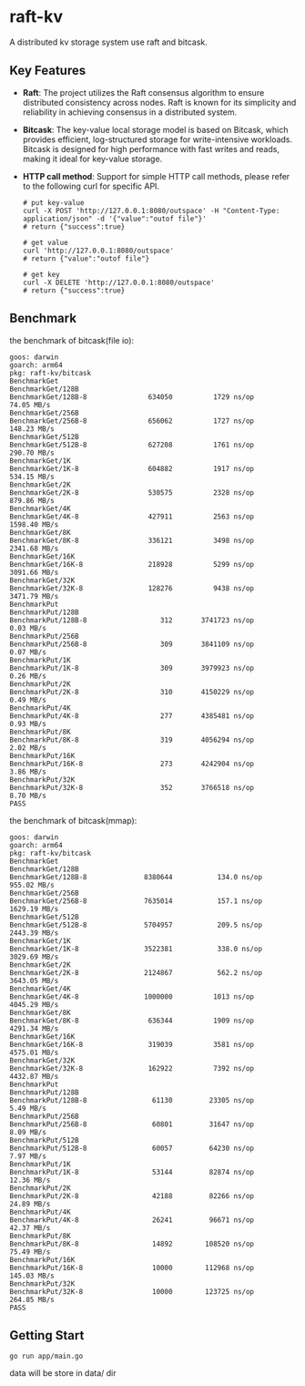 # raft-kv

A distributed kv storage system use raft and bitcask.

## Key Features

* **Raft**: The project utilizes the Raft consensus algorithm to ensure distributed consistency across nodes. Raft is known for its simplicity and reliability in achieving consensus in a distributed system.
* **Bitcask**: The key-value local storage model is based on Bitcask, which provides efficient, log-structured storage for write-intensive workloads. Bitcask is designed for high performance with fast writes and reads, making it ideal for key-value storage.
* **HTTP call method**: Support for simple HTTP call methods, please refer to the following curl for specific API.

  ```shell
  # put key-value
  curl -X POST 'http://127.0.0.1:8080/outspace' -H "Content-Type: application/json" -d '{"value":"outof file"}'
  # return {"success":true}

  # get value
  curl 'http://127.0.0.1:8080/outspace'
  # return {"value":"outof file"}

  # get key
  curl -X DELETE 'http://127.0.0.1:8080/outspace'
  # return {"success":true}

  ```

## Benchmark

the benchmark of bitcask(file io):

```plaintext
goos: darwin
goarch: arm64
pkg: raft-kv/bitcask
BenchmarkGet
BenchmarkGet/128B
BenchmarkGet/128B-8         	  634050	      1729 ns/op	  74.05 MB/s
BenchmarkGet/256B
BenchmarkGet/256B-8         	  656062	      1727 ns/op	 148.23 MB/s
BenchmarkGet/512B
BenchmarkGet/512B-8         	  627208	      1761 ns/op	 290.70 MB/s
BenchmarkGet/1K
BenchmarkGet/1K-8           	  604882	      1917 ns/op	 534.15 MB/s
BenchmarkGet/2K
BenchmarkGet/2K-8           	  530575	      2328 ns/op	 879.86 MB/s
BenchmarkGet/4K
BenchmarkGet/4K-8           	  427911	      2563 ns/op	1598.40 MB/s
BenchmarkGet/8K
BenchmarkGet/8K-8           	  336121	      3498 ns/op	2341.68 MB/s
BenchmarkGet/16K
BenchmarkGet/16K-8          	  218928	      5299 ns/op	3091.66 MB/s
BenchmarkGet/32K
BenchmarkGet/32K-8          	  128276	      9438 ns/op	3471.79 MB/s
BenchmarkPut
BenchmarkPut/128B
BenchmarkPut/128B-8         	     312	   3741723 ns/op	   0.03 MB/s
BenchmarkPut/256B
BenchmarkPut/256B-8         	     309	   3841109 ns/op	   0.07 MB/s
BenchmarkPut/1K
BenchmarkPut/1K-8           	     309	   3979923 ns/op	   0.26 MB/s
BenchmarkPut/2K
BenchmarkPut/2K-8           	     310	   4150229 ns/op	   0.49 MB/s
BenchmarkPut/4K
BenchmarkPut/4K-8           	     277	   4385481 ns/op	   0.93 MB/s
BenchmarkPut/8K
BenchmarkPut/8K-8           	     319	   4056294 ns/op	   2.02 MB/s
BenchmarkPut/16K
BenchmarkPut/16K-8          	     273	   4242904 ns/op	   3.86 MB/s
BenchmarkPut/32K
BenchmarkPut/32K-8          	     352	   3766518 ns/op	   8.70 MB/s
PASS
```

the benchmark of bitcask(mmap):

```plaintext
goos: darwin
goarch: arm64
pkg: raft-kv/bitcask
BenchmarkGet
BenchmarkGet/128B
BenchmarkGet/128B-8         	 8380644	       134.0 ns/op	 955.02 MB/s
BenchmarkGet/256B
BenchmarkGet/256B-8         	 7635014	       157.1 ns/op	1629.19 MB/s
BenchmarkGet/512B
BenchmarkGet/512B-8         	 5704957	       209.5 ns/op	2443.39 MB/s
BenchmarkGet/1K
BenchmarkGet/1K-8           	 3522381	       338.0 ns/op	3029.69 MB/s
BenchmarkGet/2K
BenchmarkGet/2K-8           	 2124867	       562.2 ns/op	3643.05 MB/s
BenchmarkGet/4K
BenchmarkGet/4K-8           	 1000000	      1013 ns/op	4045.29 MB/s
BenchmarkGet/8K
BenchmarkGet/8K-8           	  636344	      1909 ns/op	4291.34 MB/s
BenchmarkGet/16K
BenchmarkGet/16K-8          	  319039	      3581 ns/op	4575.01 MB/s
BenchmarkGet/32K
BenchmarkGet/32K-8          	  162922	      7392 ns/op	4432.87 MB/s
BenchmarkPut
BenchmarkPut/128B
BenchmarkPut/128B-8         	   61130	     23305 ns/op	   5.49 MB/s
BenchmarkPut/256B
BenchmarkPut/256B-8         	   60801	     31647 ns/op	   8.09 MB/s
BenchmarkPut/512B
BenchmarkPut/512B-8         	   60057	     64230 ns/op	   7.97 MB/s
BenchmarkPut/1K
BenchmarkPut/1K-8           	   53144	     82874 ns/op	  12.36 MB/s
BenchmarkPut/2K
BenchmarkPut/2K-8           	   42188	     82266 ns/op	  24.89 MB/s
BenchmarkPut/4K
BenchmarkPut/4K-8           	   26241	     96671 ns/op	  42.37 MB/s
BenchmarkPut/8K
BenchmarkPut/8K-8           	   14892	    108520 ns/op	  75.49 MB/s
BenchmarkPut/16K
BenchmarkPut/16K-8          	   10000	    112968 ns/op	 145.03 MB/s
BenchmarkPut/32K
BenchmarkPut/32K-8          	   10000	    123725 ns/op	 264.85 MB/s
PASS
```

## Getting Start

```shell
go run app/main.go
```

data will be store in data/ dir
